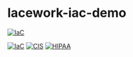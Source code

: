 # lacework-iac-demo

[![IaC](https://app.soluble.cloud/api/v1/public/badges/d4c0951d-4dab-4785-9f52-5eda2c7f2f44.svg?orgId=816910851876)](https://app.soluble.cloud/repos/details/github.com/dubbracer/lacework-iac-demo?orgId=816910851876)  

[![IaC](https://app.soluble.cloud/api/v1/public/badges/1f1f48f3-0269-4023-a730-f5b2577860f4.svg)](https://app.soluble.cloud/repos/details/github.com/timarenz/lacework-iac-demo)  [![CIS](https://app.soluble.cloud/api/v1/public/badges/4e153340-4a71-407c-b770-5f12b6424ba6.svg)](https://app.soluble.cloud/repos/details/github.com/timarenz/lacework-iac-demo)  [![HIPAA](https://app.soluble.cloud/api/v1/public/badges/6641f398-1dd9-4350-901b-d33802165bd9.svg)](https://app.soluble.cloud/repos/details/github.com/timarenz/lacework-iac-demo)  